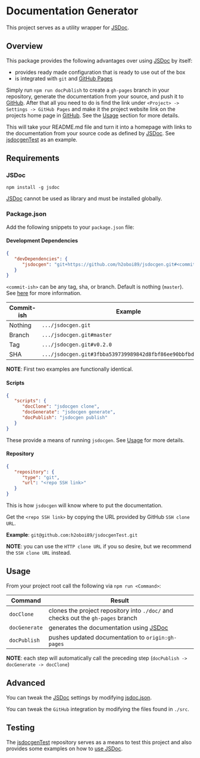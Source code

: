 # Documentation Generator
This project serves as a utility wrapper for [JSDoc](https://www.npmjs.com/package/jsdoc).

## Overview
This package provides the following advantages over using [JSDoc](https://www.npmjs.com/package/jsdoc) by itself:
- provides ready made configuration that is ready to use out of the box
- is integrated with `git` and [GitHub Pages](https://pages.github.com/)

Simply run `npm run docPublish` to create a `gh-pages` branch in your repository, generate the documentation from your source, and push it to [GitHub](https://github.com/). After that all you need to do is find the link under `<Project> -> Settings -> GitHub Pages` and make it the project website link on the projects home page in [GitHub](https://github.com/). See the [Usage](#usage) section for more details.

This will take your README.md file and turn it into a homepage with links to the documentation from your source code as defined by [JSDoc](https://www.npmjs.com/package/jsdoc). See [jsdocgenTest](https://github.com/h2oboi89/jsdocgenTest) as an example.

## Requirements
### JSDoc
`npm install -g jsdoc`

[JSDoc](https://www.npmjs.com/package/jsdoc) cannot be used as library and must be installed globally.

### Package.json
Add the following snippets to your `package.json` file:

#### Development Dependencies

```json
{
   "devDependencies": {
      "jsdocgen": "git+https://github.com/h2oboi89/jsdocgen.git#<commit-ish>"
   }
}
```

`<commit-ish>` can be any tag, sha, or branch. Default is nothing (`master`). See [here](https://docs.npmjs.com/files/package.json#git-urls-as-dependencies) for more information.

Commit-ish | Example
---------- | -----------------------------------------------------------
Nothing    | `.../jsdocgen.git`
Branch     | `.../jsdocgen.git#master`
Tag        | `.../jsdocgen.git#v0.2.0`
SHA        | `.../jsdocgen.git#3fbba539739989842d8fbf86ee90bbfbd5cd9ef5`

**NOTE**: First two examples are functionally identical.

#### Scripts

```json
{
   "scripts": {
      "docClone": "jsdocgen clone",
      "docGenerate": "jsdocgen generate",
      "docPublish": "jsdocgen publish"
   }
}
```

These provide a means of running `jsdocgen`. See [Usage](#usage) for more details.

#### Repository

```json
{
   "repository": {
      "type": "git",
      "url": "<repo SSH link>"
   }
}
```

This is how `jsdocgen` will know where to put the documentation.

Get the `<repo SSH link>` by copying the URL provided by GitHub `SSH clone URL`.

**Example**: `git@github.com:h2oboi89/jsdocgenTest.git`

**NOTE**: you can use the `HTTP clone URL` if you so desire, but we recommend the `SSH clone URL` instead.

## Usage
From your project root call the following via `npm run <Command>`:

Command       | Result
------------- | --------------------------------------------------------------------------------
`docClone`    | clones the project repository into `./doc/` and checks out the `gh-pages` branch
`docGenerate` | generates the documentation using [JSDoc](https://www.npmjs.com/package/jsdoc)
`docPublish`  | pushes updated documentation to `origin:gh-pages`

**NOTE**: each step will automatically call the preceding step (`docPublish -> docGenerate -> docClone`)

## Advanced
You can tweak the [JSDoc](https://www.npmjs.com/package/jsdoc) settings by modifying [jsdoc.json](./jsdoc.json).

You can tweak the `GitHub` integration by modifying the files found in `./src`.

## Testing
The [jsdocgenTest](https://github.com/h2oboi89/jsdocgenTest) repository serves as a means to test this project and also provides some examples on how to [use JSDoc](http://usejsdoc.org/).
